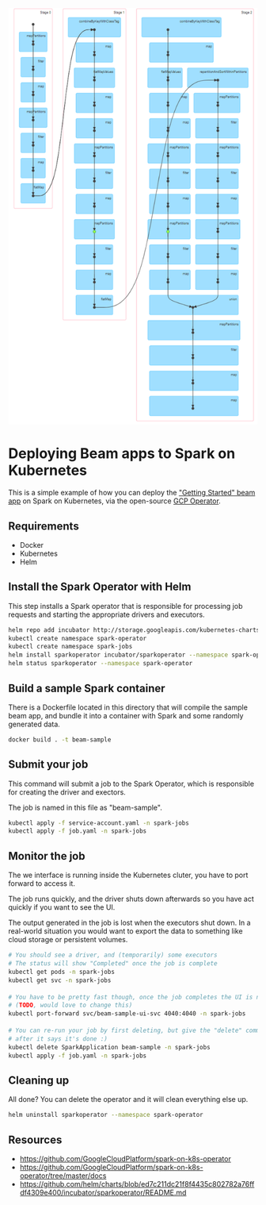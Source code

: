 ![Dag Visualization of the sample beam app on spark](https://github.com/THEjoezack/beam-on-spark-on-kubernetes/raw/master/dag-visualization.png)

# Deploying Beam apps to Spark on Kubernetes

This is a simple example of how you can deploy the ["Getting Started" beam app](https://beam.apache.org/get-started/wordcount-example/) on Spark on Kubernetes, via the open-source [GCP Operator](https://github.com/GoogleCloudPlatform/spark-on-k8s-operator).

## Requirements

- Docker
- Kubernetes
- Helm

## Install the Spark Operator with Helm

This step installs a Spark operator that is responsible for processing job requests and starting the appropriate drivers and executors.

```bash
helm repo add incubator http://storage.googleapis.com/kubernetes-charts-incubator
kubectl create namespace spark-operator
kubectl create namespace spark-jobs
helm install sparkoperator incubator/sparkoperator --namespace spark-operator --set sparkJobNamespace=spark-jobs
helm status sparkoperator --namespace spark-operator
```

## Build a sample Spark container

There is a Dockerfile located in this directory that will compile the sample beam app, and bundle it into a container with Spark and some randomly generated data.

```bash
docker build . -t beam-sample
```

## Submit your job

This command will submit a job to the Spark Operator, which is responsible for creating the driver and exectors.

The job is named in this file as "beam-sample".

```bash
kubectl apply -f service-account.yaml -n spark-jobs
kubectl apply -f job.yaml -n spark-jobs
```

## Monitor the job

The we interface is running inside the Kubernetes cluter, you have to port forward to access it.

The job runs quickly, and the driver shuts down afterwards so you have act quickly if you want to see the UI.

The output generated in the job is lost when the executors shut down. In a real-world situation you would want to export the data to something like cloud storage or persistent volumes.

```bash
# You should see a driver, and (temporarily) some executors
# The status will show "Completed" once the job is complete
kubectl get pods -n spark-jobs
kubectl get svc -n spark-jobs

# You have to be pretty fast though, once the job completes the UI is non-functional
# (TODO, would love to change this)
kubectl port-forward svc/beam-sample-ui-svc 4040:4040 -n spark-jobs

# You can re-run your job by first deleting, but give the "delete" command a couple seconds
# after it says it's done :)
kubectl delete SparkApplication beam-sample -n spark-jobs
kubectl apply -f job.yaml -n spark-jobs
```

## Cleaning up

All done? You can delete the operator and it will clean everything else up.

```bash
helm uninstall sparkoperator --namespace spark-operator
```

## Resources

- https://github.com/GoogleCloudPlatform/spark-on-k8s-operator
- https://github.com/GoogleCloudPlatform/spark-on-k8s-operator/tree/master/docs
- https://github.com/helm/charts/blob/ed7c211dc21f8f4435c802782a76ffdf4309e400/incubator/sparkoperator/README.md
